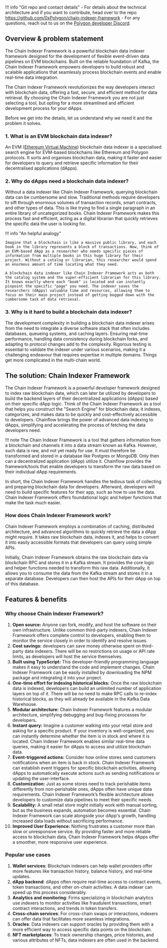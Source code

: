 !!! info "Git repo and contact details"
    - For details about the technical architecture and if you want to contribute, head over to the repo https://github.com/0xPolygon/chain-indexer-framework
    - For any questions, reach out to us on the [Polygon developer Discord](https://discord.com/invite/0xPolygonDevs).

## Overview & problem statement

The Chain Indexer Framework is a powerful blockchain data indexer framework designed for the development of flexible event-driven data pipelines on EVM blockchains. Built on the reliable foundation of Kafka, the Chain Indexer Framework empowers developers to build robust and scalable applications that seamlessly process blockchain events and enable real-time data integration.

The Chain Indexer Framework revolutionizes the way developers interact with blockchain data, offering a fast, secure, and efficient method for data retrieval. By choosing the Chain Indexer Framework you are not just selecting a tool, but opting for a more streamlined and efficient development process for your dApps. 

Before we get into the details, let us understand why we need it and the problem it solves.

### 1. What is an EVM blockchain data indexer?

An EVM ([Ethereum Virtual Machine](https://ethereum.org/en/developers/docs/evm/)) blockchain data indexer is a specialised search engine for EVM-based blockchains like Ethereum and Polygon protocols. It sorts and organises blockchain data, making it faster and easier for developers to query and retrieve specific information for their decentralised applications (dApps).

### 2. Why do dApps need a blockchain data indexer?

Without a data indexer like Chain Indexer Framework, querying blockchain data can be cumbersome and slow. Traditional methods require developers to sift through enormous volumes of transaction records, smart contracts, and other types of data. This is like trying to find a single paragraph in an entire library of uncategorized books. Chain Indexer Framework makes this process fast and efficient, acting as a digital librarian that quickly retrieves the specific data the user is looking for.

!!! info "An helpful analogy"
    
    Imagine that a blockchain is like a massive public library, and each book in the library represents a block of transactions. Now, think of an EVM-based dApp as a researcher who needs specific pieces of information from multiple books in this huge library for their project. Without a catalog or librarian, this researcher would spend an enormous amount of time locating what they need.
    
    A blockchain data indexer like Chain Indexer Framework acts as both the catalog system and the super-efficient librarian for this library. It knows exactly where each "book" is located and can instantly pinpoint the specific "page" you need. The indexer saves the researchers (dApps) valuable time and resources, allowing them to focus on their main project instead of getting bogged down with the cumbersome task of data retrieval.

### 3. Why is it hard to build a blockchain data indexer?

The development complexity in building a blockchain data indexer arises from the need to integrate a diverse software stack that often includes databases, queueing systems, and caching layers. Ensuring real-time performance, handling data consistency during blockchain forks, and adapting to protocol changes add to the complexity. Rigorous testing is essential to validate the indexer under various scenarios, making it a challenging endeavour that requires expertise in multiple domains. Things get more complicated in the multi-chain world.

## The solution: Chain Indexer Framework

The Chain Indexer Framework is a powerful developer framework designed to index raw blockchain data, which can later be utilized by developers to build the backend layers of their decentralized applications (dApps) based on their specific dApp logic. Think of the Chain Indexer Framework as a tool that helps you construct the "Search Engine" for blockchain data; it indexes, categorizes, and makes data to be quickly and cost-effectively accessible to developers. Chainflow brings the power of advanced data indexing to dApps, simplifying and accelerating the process of fetching the data developers need.

!!! note
    The Chain Indexer Framework is a tool that gathers information from a blockchain and channels it into a data stream known as Kafka. However, such data is raw, and not yet ready for use. It must therefore be transformed and stored in a database like Postgres or MongoDB. Only then can a decentralized application (dApp) utilize it. Chainflow provides the framework/tools that enable developers to transform the raw data based on their individual dApp requirements.

In short, the Chain Indexer Framework handles the tedious task of collecting and preparing blockchain data for developers. Afterward, developers will need to build specific features for their app, such as how to use the data. Chain Indexer Framework offers foundational logic and helper functions that make the task much easier.

### How does Chain Indexer Framework work?

Chain Indexer Framework employs a combination of caching, distributed architecture, and advanced algorithms to quickly retrieve the data a dApp might require. It takes raw blockchain data, indexes it, and helps to convert it into easily accessible formats that developers can query using simple APIs.

Initially, Chain Indexer Framework obtains the raw blockchain data via blockchain RPC and stores it in a Kafka stream. It provides the core logic and helper functions needed to transform this raw data. Additionally, it allows you to consume the data from the Kafka stream and stores it in a separate database. Developers can then host the APIs for their dApp on top of this database.

## Features & benefits

### Why choose Chain Indexer Framework?

1. **Open source:** Anyone can fork, modify, and host the software on their own infrastructure. Unlike common third-party indexers, Chain Indexer Framework offers complete control to developers, enabling them to monitor the service closely in order to identify and resolve issues.
2. **Cost savings:** developers can save money otherwise spent on third-party data indexers. There will be no restrictions on usage or API rate limits, as developers will host the service themselves.
3. **Built using TypeScript:** This developer-friendly programming language makes it easy to understand the code and implement changes. Chain Indexer Framework can be easily installed by downloading the NPM package and integrating it into your project.
4. **One-time effort for indexing historical blocks:** Once the raw blockchain data is indexed, developers can build an unlimited number of application layers on top of it. There will be no need to make RPC calls to re-index historical blocks, as they will already be available in the Kafka Data Warehouse.
5. **Modular architecture:** Chain Indexer Framework features a modular architecture, simplifying debugging and bug-fixing processes for developers.
6. **Instant query:** Imagine a customer walking into your retail store and asking for a specific product. If your inventory is well-organized, you can instantly determine whether the item is in stock and where it is located. Chain Indexer Framework enables similar real-time data queries, making it easier for dApps to access and utilize blockchain data.
7. **Event-triggered actions:** Consider how online stores send customers notifications when an item is back in stock. Chain Indexer Framework can establish event triggers for specific blockchain activities, allowing dApps to automatically execute actions such as sending notifications or updating the user-interface.
8. **Customization:** Just as some stores need to track perishable items differently from non-perishable ones, dApps often have unique data requirements. Chain Indexer Framework’s flexible architecture allows developers to customize data pipelines to meet their specific needs.
9. **Scalability:** A small retail store might initially work with manual sorting, but as the business expands, automation becomes essential. Chain Indexer Framework can scale alongside your dApp's growth, handling increased data loads without sacrificing performance.
10. **Improved User Experience:** Nothing frustrates a customer more than slow or unresponsive service. By providing faster and more reliable access to blockchain data, Chain Indexer Framework helps dApps offer a smoother, more responsive user experience.

### Popular use cases

1. **Wallet services**: Blockchain indexers can help wallet providers offer more features like transaction history, balance history, and real-time updates.
2. **dApp backend**: dApps often require real-time access to contract events, token transactions, and other on-chain activities. A data indexer can speed up this process considerably.
3. **Analytics and monitoring**: Firms specializing in blockchain analytics use indexers to monitor activities like fraudulent transactions, smart contract interactions, and trends in token transfers.
4. **Cross-chain services**: For cross-chain swaps or interactions, indexers can offer data that facilitates more seamless integrations.
5. **Oracles**: Data indexers can support oracles by providing them with a more efficient way to access specific data points on the blockchain.
6. **NFT marketplaces**: To track ownership changes, price histories, and various attributes of NFTs, data indexers are often used in the backend.